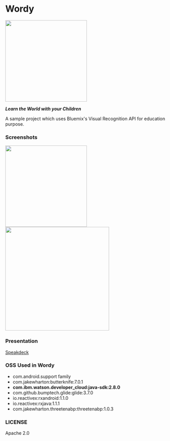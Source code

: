 # Wordy

<img src="https://raw.githubusercontent.com/eneim/Wordy/master/art/web_hi_res_512.png" width="256">

***Learn the World with your Children***

A sample project which uses Bluemix's Visual Recognition API for education purpose.

### Screenshots

<img src="https://raw.githubusercontent.com/eneim/Wordy/master/art/device-2016-03-20-104332_framed.png" width="256">
<img src="https://raw.githubusercontent.com/eneim/Wordy/master/art/sample.png" width="326">

### Presentation

[Speakdeck](https://speakerdeck.com/eneim/hackademics-2016-wordy)

### OSS Used in Wordy

- com.android.support family
- com.jakewharton:butterknife:7.0.1
- **com.ibm.watson.developer_cloud:java-sdk:2.8.0**
- com.github.bumptech.glide:glide:3.7.0
- io.reactivex:rxandroid:1.1.0
- io.reactivex:rxjava:1.1.1
- com.jakewharton.threetenabp:threetenabp:1.0.3

### LICENSE

Apache 2.0
